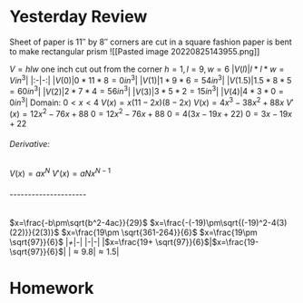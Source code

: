 # Yesterday Review 
Sheet of paper is $11''$ by $8''$
corners are cut in a square fashion
paper is bent to make rectangular prism
![[Pasted image 20220825143955.png]]

$V=hlw$
one inch cut out from the corner $h=1, l=9, w=6$
|$V(l)$|$l*l*w=Vin^3$|
|:-|-:|
|$V(0)$|$0*11*8=0in^3$|
|$V(1)$|$1*9*6=54in^3$|
|$V(1.5)$|$1.5*8*5=60in^3$|
|$V(2)$|$2*7*4=56in^3$|
|$V(3)$|$3*5*2=15in^3$|
|$V(4)$|$4*3*0=0in^3$|
Domain: $0<x<4$
$V(x)=x(11-2x)(8-2x)$
$V(x)=4x^3-38x^2+88x$
$V'(x)=12x^2-76x+88$
$0=12x^2-76x+88$
$0=4(3x-19x+22)$
$0=3x-19x+22$


###### Derivative: 
$V(x)=ax^N$
$V'(x)=aNx^{N-1}$
###### ---------------------


$x=\frac{-b\pm\sqrt{b^2-4ac}}{29}$
$x=\frac{-(-19)\pm\sqrt{(-19)^2-4(3)(22)}}{2(3)}$
$x=\frac{19\pm \sqrt{361-264}}{6}$
$x=\frac{19\pm \sqrt{97}}{6}$
|_+_|_-_|
|-|-|
|$x=\frac{19+ \sqrt{97}}{6}$|$x=\frac{19- \sqrt{97}}{6}$|
|$\approx9.8$|$\approx1.5$|

# Homework
